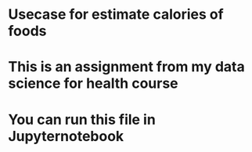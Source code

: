 # Usecase for estimate calories of foods
# This is an assignment from my data science for health course
# You can run this file in Jupyternotebook
